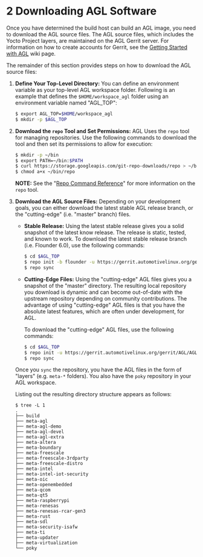 # 2 Downloading AGL Software

Once you have determined the build host can build an AGL image,
you need to download the AGL source files.
The AGL source files, which includes the Yocto Project layers, are
maintained on the AGL Gerrit server.
For information on how to create accounts for Gerrit, see the
[Getting Started with AGL](https://wiki.automotivelinux.org/start/getting-started)
wiki page.

The remainder of this section provides steps on how to download the AGL source files:

1. **Define Your Top-Level Directory:**
   You can define an environment variable as your top-level AGL workspace folder.
   Following is an example that defines the `$HOME/workspace_agl` folder using
   an environment variable named "AGL_TOP":

   ```bash
   $ export AGL_TOP=$HOME/workspace_agl
   $ mkdir -p $AGL_TOP
   ```

2. **Download the `repo` Tool and Set Permissions:**
   AGL Uses the `repo` tool for managing repositories.
   Use the following commands to download the tool and then set its
   permissions to allow for execution:

   ```bash
   $ mkdir -p ~/bin
   $ export PATH=~/bin:$PATH
   $ curl https://storage.googleapis.com/git-repo-downloads/repo > ~/bin/repo
   $ chmod a+x ~/bin/repo
   ```

   **NOTE:** See the
   "[Repo Command Reference](https://source.android.com/setup/develop/repo)"
   for more information on the `repo` tool.

3. **Download the AGL Source Files:**
   Depending on your development goals, you can either download the
   latest stable AGL release branch, or the "cutting-edge" (i.e. "master"
   branch) files.

   * **Stable Release:**
     Using the latest stable release gives you a solid snapshot of the
     latest know release.
     The release is static, tested, and known to work.
     To download the latest stable release branch (i.e. Flounder 6.0), use
     the following commands:

     ```bash
     $ cd $AGL_TOP
     $ repo init -b flounder -u https://gerrit.automotivelinux.org/gerrit/AGL/AGL-repo
     $ repo sync
     ```

   * **Cutting-Edge Files:**
     Using the "cutting-edge" AGL files gives you a snapshot of the
     "master" directory.
     The resulting local repository you download is dynamic and can become
     out-of-date with the upstream repository depending on community contributions.
     The advantage of using "cutting-edge" AGL files is that you have the
     absolute latest features, which are often under development, for AGL.

     To download the "cutting-edge" AGL files, use the following commands:

     ```bash
     $ cd $AGL_TOP
     $ repo init -u https://gerrit.automotivelinux.org/gerrit/AGL/AGL-repo
     $ repo sync
     ```

   Once you `sync` the repository, you have the AGL files in the form of
   "layers" (e.g. `meta-*` folders).
   You also have the `poky` repository in your AGL workspace.

   Listing out the resulting directory structure appears as follows:

   ```
   $ tree -L 1
   .
   ├── build
   ├── meta-agl
   ├── meta-agl-demo
   ├── meta-agl-devel
   ├── meta-agl-extra
   ├── meta-altera
   ├── meta-boundary
   ├── meta-freescale
   ├── meta-freescale-3rdparty
   ├── meta-freescale-distro
   ├── meta-intel
   ├── meta-intel-iot-security
   ├── meta-oic
   ├── meta-openembedded
   ├── meta-qcom
   ├── meta-qt5
   ├── meta-raspberrypi
   ├── meta-renesas
   ├── meta-renesas-rcar-gen3
   ├── meta-rust
   ├── meta-sdl
   ├── meta-security-isafw
   ├── meta-ti
   ├── meta-updater
   ├── meta-virtualization
   └── poky
   ```
